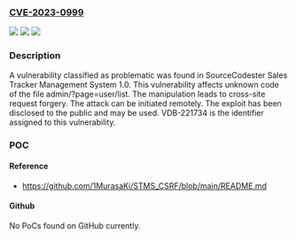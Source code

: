 ### [CVE-2023-0999](https://cve.mitre.org/cgi-bin/cvename.cgi?name=CVE-2023-0999)
![](https://img.shields.io/static/v1?label=Product&message=Sales%20Tracker%20Management%20System&color=blue)
![](https://img.shields.io/static/v1?label=Version&message=%3D%201.0%20&color=brighgreen)
![](https://img.shields.io/static/v1?label=Vulnerability&message=CWE-352%20Cross-Site%20Request%20Forgery&color=brighgreen)

### Description

A vulnerability classified as problematic was found in SourceCodester Sales Tracker Management System 1.0. This vulnerability affects unknown code of the file admin/?page=user/list. The manipulation leads to cross-site request forgery. The attack can be initiated remotely. The exploit has been disclosed to the public and may be used. VDB-221734 is the identifier assigned to this vulnerability.

### POC

#### Reference
- https://github.com/1MurasaKi/STMS_CSRF/blob/main/README.md

#### Github
No PoCs found on GitHub currently.


